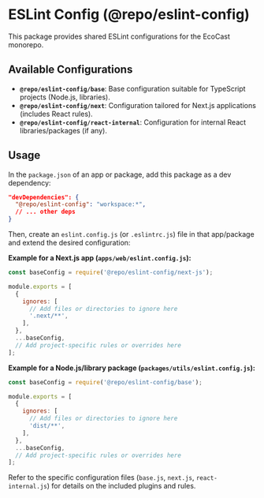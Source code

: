 # ESLint Config (@repo/eslint-config)

This package provides shared ESLint configurations for the EcoCast monorepo.

## Available Configurations

- **`@repo/eslint-config/base`**: Base configuration suitable for TypeScript projects (Node.js, libraries).
- **`@repo/eslint-config/next`**: Configuration tailored for Next.js applications (includes React rules).
- **`@repo/eslint-config/react-internal`**: Configuration for internal React libraries/packages (if any).

## Usage

In the `package.json` of an app or package, add this package as a dev dependency:

```json
"devDependencies": {
  "@repo/eslint-config": "workspace:*",
  // ... other deps
}
```

Then, create an `eslint.config.js` (or `.eslintrc.js`) file in that app/package and extend the desired configuration:

**Example for a Next.js app (`apps/web/eslint.config.js`):**

```javascript
const baseConfig = require('@repo/eslint-config/next-js');

module.exports = [
  {
    ignores: [
      // Add files or directories to ignore here
      '.next/**',
    ],
  },
  ...baseConfig,
  // Add project-specific rules or overrides here
];
```

**Example for a Node.js/library package (`packages/utils/eslint.config.js`):**

```javascript
const baseConfig = require('@repo/eslint-config/base');

module.exports = [
  {
    ignores: [
      // Add files or directories to ignore here
      'dist/**',
    ],
  },
  ...baseConfig,
  // Add project-specific rules or overrides here
];
```

Refer to the specific configuration files (`base.js`, `next.js`, `react-internal.js`) for details on the included plugins and rules.

